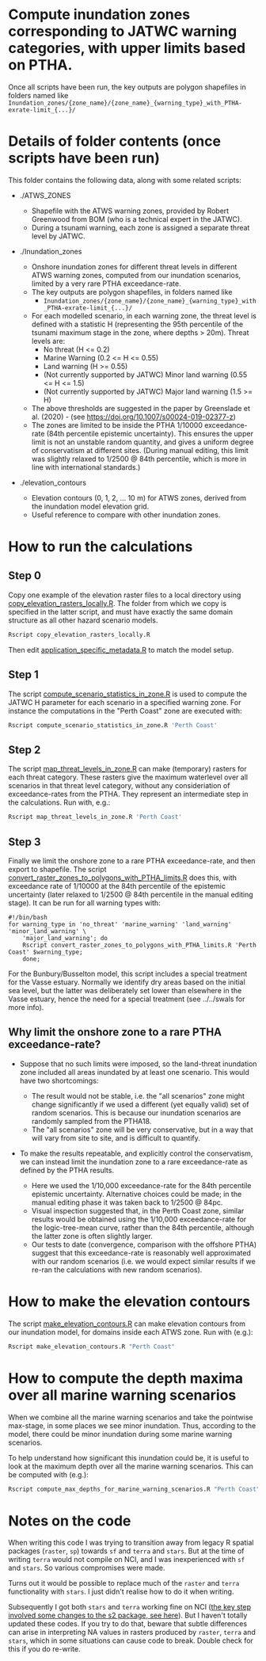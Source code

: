 # Compute inundation zones corresponding to JATWC warning categories, with upper limits based on PTHA.


Once all scripts have been run, the key outputs are polygon shapefiles in folders named like `Inundation_zones/{zone_name}/{zone_name}_{warning_type}_with_PTHA-exrate-limit_{...}/`

# Details of folder contents (once scripts have been run)

This folder contains the following data, along with some related scripts:

* ./ATWS_ZONES 
    * Shapefile with the ATWS warning zones, provided by Robert Greenwood from BOM (who is a technical expert in the JATWC). 
    * During a tsunami warning, each zone is assigned a separate threat level by JATWC. 

* ./Inundation_zones 
    * Onshore inundation zones for different threat levels in different ATWS warning zones, computed from our inundation scenarios, limited by a very rare PTHA exceedance-rate.
    * The key outputs are polygon shapefiles, in folders named like 
        * `Inundation_zones/{zone_name}/{zone_name}_{warning_type}_with_PTHA-exrate-limit_{...}/`
    * For each modelled scenario, in each warning zone, the threat level is defined with a statistic H (representing the 95th percentile of the tsunami maximum stage in the zone, where depths > 20m). Threat levels are:
        * No threat (H <= 0.2)
        * Marine Warning (0.2 <= H <= 0.55)
        * Land warning (H >= 0.55)
        * (Not currently supported by JATWC) Minor land warning (0.55 <= H <= 1.5)
        * (Not currently supported by JATWC) Major land warning (1.5 >= H)
    * The above thresholds are suggested in the paper by Greenslade et al. (2020) - (see https://doi.org/10.1007/s00024-019-02377-z)
    * The zones are limited to be inside the PTHA 1/10000 exceedance-rate (84th percentile epistemic uncertainty). This ensures the upper limit is not an unstable random quantity, and gives a uniform degree of conservatism at different sites. (During manual editing, this limit was slightly relaxed to 1/2500 @ 84th percentile, which is more in line with international standards.)

* ./elevation_contours
    * Elevation contours (0, 1, 2, ... 10 m) for ATWS zones, derived from the inundation model elevation grid. 
    * Useful reference to compare with other inundation zones.

# How to run the calculations

## Step 0
Copy one example of the elevation raster files to a local directory using [copy_elevation_rasters_locally.R](copy_elevation_rasters_locally.R). The folder from which we copy is specified in the latter script, and must have exactly the same domain structure as all other hazard scenario models.
```r
Rscript copy_elevation_rasters_locally.R
```

Then edit [application_specific_metadata.R](application_specific_metadata.R) to match the model setup.

## Step 1
The script [compute_scenario_statistics_in_zone.R](compute_scenario_statistics_in_zone.R) is used to compute the JATWC H parameter for each scenario in a specified warning zone. For instance the computations in the "Perth Coast" zone are executed with:
```r
Rscript compute_scenario_statistics_in_zone.R 'Perth Coast'
```

## Step 2
The script [map_threat_levels_in_zone.R](map_threat_levels_in_zone.R) can make (temporary) rasters for each threat category. These rasters give the maximum waterlevel over all scenarios in that threat level category, without any consideriation of exceedance-rates from the PTHA. They represent an intermediate step in the calculations. Run with, e.g.:
```r
Rscript map_threat_levels_in_zone.R 'Perth Coast'
```

## Step 3
Finally we limit the onshore zone to a rare PTHA exceedance-rate, and then export to shapefile. The script [convert_raster_zones_to_polygons_with_PTHA_limits.R](convert_raster_zones_to_polygons_with_PTHA_limits.R) does this, with exceedance rate of 1/10000 at the 84th percentile of the epistemic uncertainty (later relaxed to 1/2500 @ 84th percentile in the manual editing stage). It can be run for all warning types with:
```
#!/bin/bash
for warning_type in 'no_threat' 'marine_warning' 'land_warning' 'minor_land_warning' \
    'major_land_warning'; do
    Rscript convert_raster_zones_to_polygons_with_PTHA_limits.R 'Perth Coast' $warning_type;
    done;
```

For the Bunbury/Busselton model, this script includes a special treatment for the Vasse estuary. Normally we identify dry areas based on the initial sea level, but the latter was deliberately set lower than elsewhere in the Vasse estuary, hence the need for a special treatment (see ../../swals for more info).

## Why limit the onshore zone to a rare PTHA exceedance-rate?

* Suppose that no such limits were imposed, so the land-threat inundation zone included all areas inundated by at least one scenario. This would have two shortcomings:
    * The result would not be stable, i.e. the "all scenarios" zone might change significantly if we used a different (yet equally valid) set of random scenarios. This is because our inundation scenarios are randomly sampled from the PTHA18.
    * The "all scenarios" zone will be very conservative, but in a way that will vary from site to site, and is difficult to quantify. 

* To make the results repeatable, and explicitly control the conservatism, we can instead limit the inundation zone to a rare exceedance-rate as defined by the PTHA results. 
    * Here we used the 1/10,000 exceedance-rate for the 84th percentile epistemic uncertainty. Alternative choices could be made; in the manual editing phase it was taken back to 1/2500 @ 84pc.
    * Visual inspection suggested that, in the Perth Coast zone, similar results would be obtained using the 1/10,000 exceedance-rate for the logic-tree-mean curve, rather than the 84th percentile, although the latter zone is often slightly larger. 
    * Our tests to date (convergence, comparison with the offshore PTHA) suggest that this exceedance-rate is reasonably well approximated with our random scenarios (i.e. we would expect similar results if we re-ran the calculations with new random scenarios).


# How to make the elevation contours
The script [make_elevation_contours.R](make_elevation_contours.R) can make elevation contours from our inundation model, for domains inside each ATWS zone. Run with (e.g.):
```r
Rscript make_elevation_contours.R "Perth Coast"
```

# How to compute the depth maxima over all marine warning scenarios

When we combine all the marine warning scenarios and take the pointwise max-stage, in some places we see minor inundation. Thus, according to the model, there could be minor inundation during some marine warning scenarios. 

To help understand how significant this inundation could be, it is useful to look at the maximum depth over all the marine warning scenarios. This can be computed with (e.g.):
```r
Rscript compute_max_depths_for_marine_warning_scenarios.R "Perth Coast"
```

# Notes on the code

When writing this code I was trying to transition away from legacy R spatial packages (`raster`, `sp`) towards `sf` and `terra` and `stars`. But at the time of writing `terra` would not compile on NCI, and I was inexperienced with `sf` and `stars`. So various compromises were made. 

Turns out it would be possible to replace much of the `raster` and `terra` functionality with `stars`. I just didn't realise how to do it when writing. 

Subsequently I got both `stars` and `terra` working fine on NCI ([the key step involved some changes to the s2 package, see here](https://github.com/r-spatial/s2/issues/199)). But I haven't totally updated these codes. If you try to do that, beware that subtle differences can arise in interpreting NA values in rasters produced by `raster`, `terra` and `stars`, which in some situations can cause code to break. Double check for this if you do re-write.
